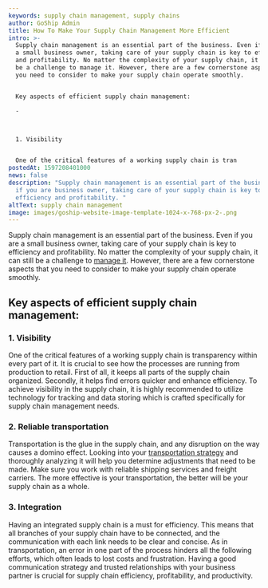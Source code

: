 ```yaml
---
keywords: supply chain management, supply chains
author: GoShip Admin
title: How To Make Your Supply Chain Management More Efficient
intro: >-
  Supply chain management is an essential part of the business. Even if you are
  a small business owner, taking care of your supply chain is key to efficiency
  and profitability. No matter the complexity of your supply chain, it can still
  be a challenge to manage it. However, there are a few cornerstone aspects that
  you need to consider to make your supply chain operate smoothly. 


  Key aspects of efficient supply chain management:

  -



  1. Visibility


  One of the critical features of a working supply chain is tran
postedAt: 1597208401000
news: false
description: "Supply chain management is an essential part of the business. Even
  if you are business owner, taking care of your supply chain is key to
  efficiency and profitability. "
altText: supply chain management
image: images/goship-website-image-template-1024-x-768-px-2-.png
---
```

Supply chain management is an essential part of the business. Even if you are a small business owner, taking care of your supply chain is key to efficiency and profitability. No matter the complexity of your supply chain, it can still be a challenge to [manage it](https://www.plslogistics.com/blog/supply-chain-strategy-3-options-for-better-management/). However, there are a few cornerstone aspects that you need to consider to make your supply chain operate smoothly.

## Key aspects of efficient supply chain management:

### 1. Visibility

One of the critical features of a working supply chain is transparency within every part of it. It is crucial to see how the processes are running from production to retail. First of all, it keeps all parts of the supply chain organized. Secondly, it helps find errors quicker and enhance efficiency. To achieve visibility in the supply chain, it is highly recommended to utilize technology for tracking and data storing which is crafted specifically for supply chain management needs.

### 2. Reliable transportation

Transportation is the glue in the supply chain, and any disruption on the way causes a domino effect. Looking into your [transportation strategy](https://www.goship.com/blog/optimizing-your-truckload-shipping-strategy/) and thoroughly analyzing it will help you determine adjustments that need to be made. Make sure you work with reliable shipping services and freight carriers. The more effective is your transportation, the better will be your supply chain as a whole.

### 3. Integration

Having an integrated supply chain is a must for efficiency. This means that all branches of your supply chain have to be connected, and the communication with each link needs to be clear and concise. As in transportation, an error in one part of the process hinders all the following efforts, which often leads to lost costs and frustration. Having a good communication strategy and trusted relationships with your business partner is crucial for supply chain efficiency, profitability, and productivity.
